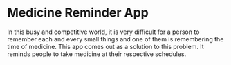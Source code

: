 # Medicine Reminder App
In this busy and competitive world, it is very difficult for a person to remember each and every small things and one of them is remembering the time of medicine. 
This app comes out as a solution to this problem. It reminds people to take medicine at their respective schedules.
